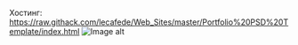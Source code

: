 Хостинг: https://raw.githack.com/lecafede/Web_Sites/master/Portfolio%20PSD%20Template/index.html
![Image alt](https://github.com/lecafede/Web_Sites/blob/master/Portfolio%20PSD%20Template/Portfolio_PSD_Template.png)
